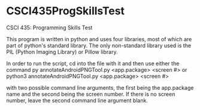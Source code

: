 # CSCI435ProgSkillsTest
CSCI 435: Programming Skills Test

This program is written in python and uses four libraries, most of which are part of python's standard library. The only non-standard library used is the PIL (Python Imaging Library) or Pillow library. 

In order to run the script, cd into the file with it and then use either the command
py annotateAndroidPNGTool.py <app.package> <screen #>
or
python3 annotateAndroidPNGTool.py <app.package> <screen #>

with two possible command line arguments, the first being the app.package name and the second being the screen number. If there is no screen number, leave the second command line argument blank. 
